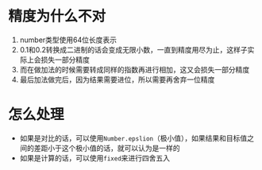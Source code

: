 # 精度为什么不对
1. number类型使用64位长度表示
2. 0.1和0.2转换成二进制的话会变成无限小数，一直到精度用尽为止，这样子实际上会损失一部分精度
3. 而在做加法的时候需要转成同样的指数再进行相加，这又会损失一部分精度
4. 最后加法做完后，因为结果需要进位，所以需要再舍弃一位精度

# 怎么处理
- 如果是对比的话，可以使用`Number.epslion`（极小值），如果结果和目标值之间的差距小于这个极小值的话，就可以认为是一样的
- 如果是计算的话，可以使用`fixed`来进行四舍五入